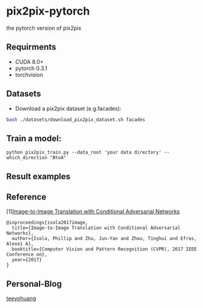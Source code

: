 # pix2pix-pytorch
the pytorch version of pix2pix 

## Requirments 
- CUDA 8.0+  
- pytorch 0.3.1    
- torchvision  

## Datasets 
- Download a pix2pix dataset (e.g.facades):  
```bash
bash ./datasets/download_pix2pix_dataset.sh facades
``` 
## Train a model:  
```
python pix2pix_train.py --data_root 'your data directory' --which_direction "BtoA"  
```

## Result examples  


## Reference  
[1][Image-to-Image Translation with Conditional Adversarial Networks](https://arxiv.org/pdf/1703.10593.pdf)
```
@inproceedings{isola2017image,
  title={Image-to-Image Translation with Conditional Adversarial Networks},
  author={Isola, Phillip and Zhu, Jun-Yan and Zhou, Tinghui and Efros, Alexei A},
  booktitle={Computer Vision and Pattern Recognition (CVPR), 2017 IEEE Conference on},
  year={2017}
}

```

## Personal-Blog  
[teeyohuang](https://blog.csdn.net/Teeyohuang/article/details/82699781)
